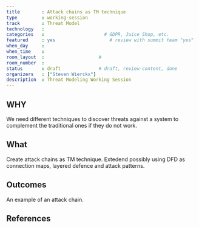 ```yaml
---
title        : Attack chains as TM technique
type         : working-session
track        : Threat Model
technology   :
categories   :                      # GDPR, Juice Shop, etc.
featured     : yes                    # review with summit team "yes"
when_day     :
when_time    :
room_layout  :                    #
room_number  :
status       : draft              # draft, review-content, done
organizers   : ["Steven Wierckx"]
description  : Threat Modeling Working Session
---
```


## WHY

We need different techniques to discover threats against a system to complement the traditional ones if they do not work.

## What

Create attack chains as TM technique. Extedend possibly using DFD as connection maps, layered defence and attack patterns.

## Outcomes

An example of an attack chain.

## References
